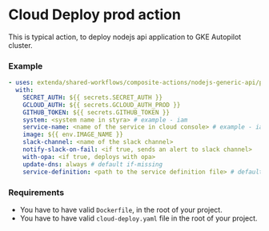 # Cloud Deploy prod action

This is typical action, to deploy nodejs api application to GKE Autopilot cluster.

### Example

```yaml
- uses: extenda/shared-workflows/composite-actions/nodejs-generic-api/prod-deploy@master
  with:
    SECRET_AUTH: ${{ secrets.SECRET_AUTH }}
    GCLOUD_AUTH: ${{ secrets.GCLOUD_AUTH_PROD }}
    GITHUB_TOKEN: ${{ secrets.GITHUB_TOKEN }}
    system: <system name in styra> # example - iam
    service-name: <name of the service in cloud console> # example - iam-api
    image: ${{ env.IMAGE_NAME }}
    slack-channel: <name of the slack channel>
    notify-slack-on-fail: <if true, sends an alert to slack channel>
    with-opa: <if true, deploys with opa>
    update-dns: always # default if-missing
    service-definition: <path to the service definition file> # default - cloud-deploy.yaml
```

### Requirements

- You have to have valid `Dockerfile`, in the root of your project.
- You have to have valid `cloud-deploy.yaml` file in the root of your project.
